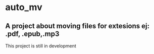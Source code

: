 # auto_mv
## A project about moving files for extesions ej: .pdf, .epub,.mp3
This project is still in development
